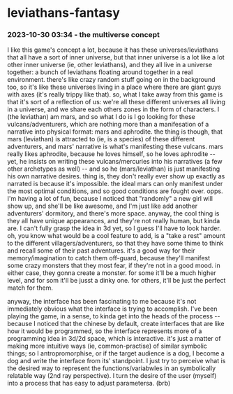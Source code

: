 # leviathans-fantasy

### 2023-10-30 03:34 - the multiverse concept

I like this game's concept a lot, because it has these universes/leviathans that all have a sort of inner universe, but that inner universe is a lot like a lot other inner universe (ie, other leviathans), and they all live in a universe together: a bunch of leviathans floating around together in a real environment. there's like crazy random stuff going on in the background too, so it's like these universes living in a place where there are giant guys with axes (it's really trippy like that).
    so, what I take away from this game is that it's sort of a reflection of us: we're all these different universes all living in a universe, and we share each others zones in the form of characters. I (the leviathan) am mars, and so what I do is I go looking for these vulcans/adventurers, which are nothing more than a manifesation of a narrative into physical format: mars and aphrodite. the thing is though, that mars (leviathan) is attracted to (ie, is a species) of these different adventurers, and mars' narrative is what's manifesting these vulcans. mars really likes aphrodite, because he loves himself, so he loves aphrodite -- yet, he insists on writing these vulcans/mercuries into his narratives (a few other archetypes as well) -- and so he (mars/leviathan) is just manifesting his own narrative desires. thing is, they don't really ever show up exactly as narrated is because it's impossible. the ideal mars can only manifest under the most optimal conditions, and so good conditions are fought over. opps.
I'm having a lot of fun, because I noticed that "randomly" a new girl will show up, and she'll be like awesome, and I'm just like add another adventurers' dormitory, and there's more space. anyway, the cool thing is they all have unique appearances, and they're not really human, but kinda are. I can't fully grasp the idea in 3d yet, so I guess I'll have to look harder. oh, you know what would be a cool feature to add, is a "take a rest" amount to the different villagers/adventurers, so that they have some thime to think and recall some of their past adventures. it's a good way for their memory/imagination to catch them off-guard, because they'll manifest some crazy monsters that they most fear, if they're not in a good mood. in either case, they gonna create a monster. for some it'll be a much higher level, and for som it'll  be jusst a dinky one. for others, it'll be just the perfect match for them.

anyway, the interface has been fascinating to me because it's not immediately obvious what the interface is trying to accomplish. I've been playing the game, in a sense, to kinda get into the heads of the process -- because I noticed that the chinese by default, create interfaces that are like how it would be programmed, so the interface represents more of a programming idea in 3d/2d space, which is interactive. it's just a matter of making more intuitive ways (ie, common-practise) of similar symbolic things; so I antropromorphise, or if the target audience is a dog, I become a dog and write the interface from its' standpoint. I just try to perceive what is the desired way to represent the functions/variabwles in an symbolically relatable way (2nd ray perspective). I turn the desire of the user (myself) into a process that has easy to adjust parametersa. (brb)
